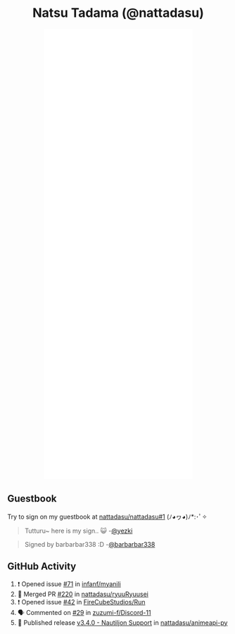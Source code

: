 <div align="center">

# Natsu Tadama (@nattadasu)

![Github Metrics](github-metrics.svg)
</div>

## Guestbook

Try to sign on my guestbook at [nattadasu/nattadasu#1](https://github.com/nattadasu/nattadasu/issues/1) (ﾉ◕ヮ◕)ﾉ\*:･ﾟ✧

<!--START:guestbook-->
> Tutturu~  here is my sign.. :smiley_cat: 
> -[@yezki](https://github.com/yezki)

> Signed by barbarbar338 :D
> -[@barbarbar338](https://github.com/barbarbar338)
<!--END:guestbook-->

## GitHub Activity
<!--START_SECTION:activity-->
1. ❗ Opened issue [#71](https://github.com/infanf/myanili/issues/71) in [infanf/myanili](https://github.com/infanf/myanili)
2. 🎉 Merged PR [#220](https://github.com/nattadasu/ryuuRyuusei/pull/220) in [nattadasu/ryuuRyuusei](https://github.com/nattadasu/ryuuRyuusei)
3. ❗ Opened issue [#42](https://github.com/FireCubeStudios/Run/issues/42) in [FireCubeStudios/Run](https://github.com/FireCubeStudios/Run)
4. 🗣 Commented on [#29](https://github.com/zuzumi-f/Discord-11/issues/29#issuecomment-1686959891) in [zuzumi-f/Discord-11](https://github.com/zuzumi-f/Discord-11)
5. 🚀 Published release [v3.4.0 - Nautiljon Support](https://github.com/nattadasu/animeapi-py/releases/tag/v3.4.0) in [nattadasu/animeapi-py](https://github.com/nattadasu/animeapi-py)
<!--END_SECTION:activity-->
